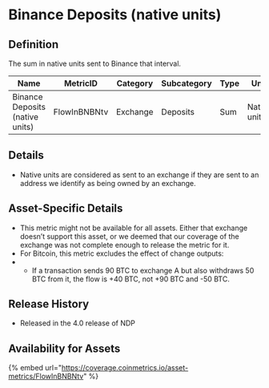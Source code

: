 # Binance Deposits (native units)

## Definition

The sum in native units sent to Binance that interval.

| Name                            | MetricID     | Category | Subcategory | Type | Unit         | Interval       |
| ------------------------------- | ------------ | -------- | ----------- | ---- | ------------ | -------------- |
| Binance Deposits (native units) | FlowInBNBNtv | Exchange | Deposits    | Sum  | Native units | 1 block, 1 day |

## Details

* Native units are considered as sent to an exchange if they are sent to an address we identify as being owned by an exchange.

## Asset-Specific Details

* This metric might not be available for all assets. Either that exchange doesn’t support this asset, or we deemed that our coverage of the exchange was not complete enough to release the metric for it.
* For Bitcoin, this metric excludes the effect of change outputs:
*
  * If a transaction sends 90 BTC to exchange A but also withdraws 50 BTC from it, the flow is +40 BTC, not +90 BTC and -50 BTC.

## Release History

* Released in the 4.0 release of NDP

## Availability for Assets

{% embed url="https://coverage.coinmetrics.io/asset-metrics/FlowInBNBNtv" %}
